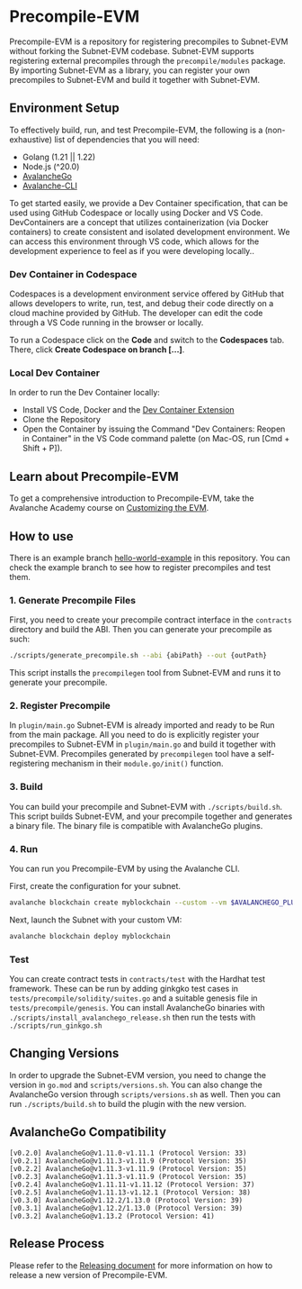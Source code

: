# Precompile-EVM

Precompile-EVM is a repository for registering precompiles to Subnet-EVM without forking the Subnet-EVM codebase. Subnet-EVM supports registering external precompiles through the `precompile/modules` package. By importing Subnet-EVM as a library, you can register your own precompiles to Subnet-EVM and build it together with Subnet-EVM.

## Environment Setup

To effectively build, run, and test Precompile-EVM, the following is a (non-exhaustive) list of dependencies that you will need:

- Golang (1.21 || 1.22)
- Node.js (^20.0)
- [AvalancheGo](https://github.com/ava-labs/avalanchego)
- [Avalanche-CLI](https://github.com/ava-labs/avalanche-cli)

To get started easily, we provide a Dev Container specification, that can be used using GitHub Codespace or locally using Docker and VS Code. DevContainers are a concept that utilizes containerization (via Docker containers) to create consistent and isolated development environment. We can access this environment through VS code, which allows for the development experience to feel as if you were developing locally..

### Dev Container in Codespace

Codespaces is a development environment service offered by GitHub that allows developers to write, run, test, and debug their code directly on a cloud machine provided by GitHub. The developer can edit the code through a VS Code running in the browser or locally.

To run a Codespace click on the **Code** and switch to the **Codespaces** tab. There, click **Create Codespace on branch [...]**.

### Local Dev Container

In order to run the Dev Container locally:

- Install VS Code, Docker and the [Dev Container Extension](https://marketplace.visualstudio.com/items?itemName=ms-vscode-remote.remote-containers)
- Clone the Repository
- Open the Container by issuing the Command "Dev Containers: Reopen in Container" in the VS Code command palette (on Mac-OS, run [Cmd + Shift + P]).

## Learn about Precompile-EVM

To get a comprehensive introduction to Precompile-EVM, take the Avalanche Academy course on [Customizing the EVM](https://academy.avax.com/course/customizing-evm).

## How to use

There is an example branch [hello-world-example](https://github.com/ava-labs/precompile-evm/tree/hello-world-example) in this repository. You can check the example branch to see how to register precompiles and test them.

### 1. Generate Precompile Files

First, you need to create your precompile contract interface in the `contracts` directory and build the ABI. Then you can generate your precompile as such:

```bash
./scripts/generate_precompile.sh --abi {abiPath} --out {outPath}
```

This script installs the `precompilegen` tool from Subnet-EVM and runs it to generate your precompile.

### 2. Register Precompile

In `plugin/main.go` Subnet-EVM is already imported and ready to be Run from the main package. All you need to do is explicitly register your precompiles to Subnet-EVM in `plugin/main.go` and build it together with Subnet-EVM. Precompiles generated by `precompilegen` tool have a self-registering mechanism in their `module.go/init()` function.

### 3. Build

You can build your precompile and Subnet-EVM with `./scripts/build.sh`. This script builds Subnet-EVM, and your precompile together and generates a binary file. The binary file is compatible with AvalancheGo plugins.

### 4. Run

You can run you Precompile-EVM by using the Avalanche CLI.

First, create the configuration for your subnet.

```bash
avalanche blockchain create myblockchain --custom --vm $AVALANCHEGO_PLUGIN_PATH/srEXiWaHuhNyGwPUi444Tu47ZEDwxTWrbQiuD7FmgSAQ6X7Dy --genesis ./.devcontainer/genesis-example.json
```

Next, launch the Subnet with your custom VM:

```bash
avalanche blockchain deploy myblockchain
```

### Test

You can create contract tests in `contracts/test` with the Hardhat test framework. These can be run by adding ginkgko test cases in `tests/precompile/solidity/suites.go` and a suitable genesis file in `tests/precompile/genesis`. You can install AvalancheGo binaries with `./scripts/install_avalanchego_release.sh` then run the tests with `./scripts/run_ginkgo.sh`

## Changing Versions

In order to upgrade the Subnet-EVM version, you need to change the version in `go.mod` and `scripts/versions.sh`. You can also change the AvalancheGo version through `scripts/versions.sh` as well. Then you can run `./scripts/build.sh` to build the plugin with the new version.

## AvalancheGo Compatibility

```text
[v0.2.0] AvalancheGo@v1.11.0-v1.11.1 (Protocol Version: 33)
[v0.2.1] AvalancheGo@v1.11.3-v1.11.9 (Protocol Version: 35)
[v0.2.2] AvalancheGo@v1.11.3-v1.11.9 (Protocol Version: 35)
[v0.2.3] AvalancheGo@v1.11.3-v1.11.9 (Protocol Version: 35)
[v0.2.4] AvalancheGo@v1.11.11-v1.11.12 (Protocol Version: 37)
[v0.2.5] AvalancheGo@v1.11.13-v1.12.1 (Protocol Version: 38)
[v0.3.0] AvalancheGo@v1.12.2/1.13.0 (Protocol Version: 39)
[v0.3.1] AvalancheGo@v1.12.2/1.13.0 (Protocol Version: 39)
[v0.3.2] AvalancheGo@v1.13.2 (Protocol Version: 41)
```

## Release Process

Please refer to the [Releasing document](docs/releasing/README.md) for more information on how to release a new version of Precompile-EVM.
